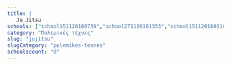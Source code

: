 ```yaml
---
title: |
   Ju Jitsu
schools: ["school151120180739","school271120181353","school151120180110","school181120180558","school141120182329","school141120180124","school131120182134","school171120180236","school151120180348","school191120181939"]
category: "Πολεμικές τέχνες"
slug: "jujitsu"
slugCategory: "polemikes-texnes"
schoolscount: "0"
---
```



